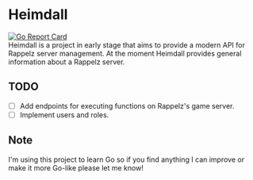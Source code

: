# Heimdall

[![Go Report Card](https://goreportcard.com/badge/github.com/aodai/heimdall)](https://goreportcard.com/report/github.com/aodai/heimdall)  
Heimdall is a project in early stage that aims to provide a modern API for Rappelz server management. At the moment Heimdall provides general information about a Rappelz server.

## TODO

- [ ] Add endpoints for executing functions on Rappelz's game server.  
- [ ] Implement users and roles.  

## Note

I'm using this project to learn Go so if you find anything I can improve or make it more Go-like please let me know!
